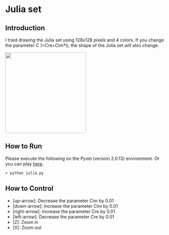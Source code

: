 # Julia set

## Introduction

I tried drawing the Julia set using 128x128 pixels and 4 colors.
If you change the parameter C (=Cre+Cim*i), the shape of the Julia set will also change.

<img src="https://github.com/jay-kumogata/FractalArts/blob/main/pyxel/julia/screenshots/julia03.gif" width="256">

## How to Run

Please execute the following on the Pyxel (version 2.0.13) environment.
Or you can play [here](https://kitao.github.io/pyxel/wasm/launcher/?run=jay-kumogata.FractalArts.pyxel.julia.julia&packages=numpy).

	> python julia.py
  
## How to Control

- [up-arrow]: Decrease the parameter Cim by 0.01
- [down-arrow]: Increase the parameter Cim by 0.01
- [right-arrow]: Increase the parameter Cre by 0.01
- [left-arrow]: Decrease the parameter Cre by 0.01
- [Z]: Zoom in
- [X]: Zoom out
